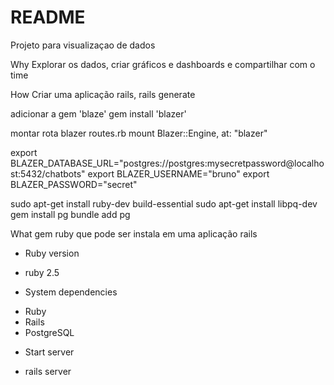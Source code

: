 # README

Projeto para visualizaçao de dados

Why
Explorar os dados, criar gráficos e dashboards e compartilhar com o time

How
Criar uma aplicação rails,
rails generate

adicionar a gem 'blaze'
gem install 'blazer'

montar rota blazer
routes.rb
 mount Blazer::Engine, at: "blazer"

export BLAZER_DATABASE_URL="postgres://postgres:mysecretpassword@localhost:5432/chatbots"
export BLAZER_USERNAME="bruno"
export BLAZER_PASSWORD="secret"

sudo apt-get install ruby-dev build-essential
sudo apt-get install libpq-dev
gem install pg
bundle add pg

What
 gem ruby que pode ser instala em uma aplicação rails


* Ruby version
 - ruby 2.5

* System dependencies
 - Ruby
 - Rails
 - PostgreSQL

* Start server
 - rails server
